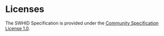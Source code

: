 # Licenses

The SWHID Specification is provided under the [Community Specification License 1.0](./1._Community_Specification_License_1.0.md).

